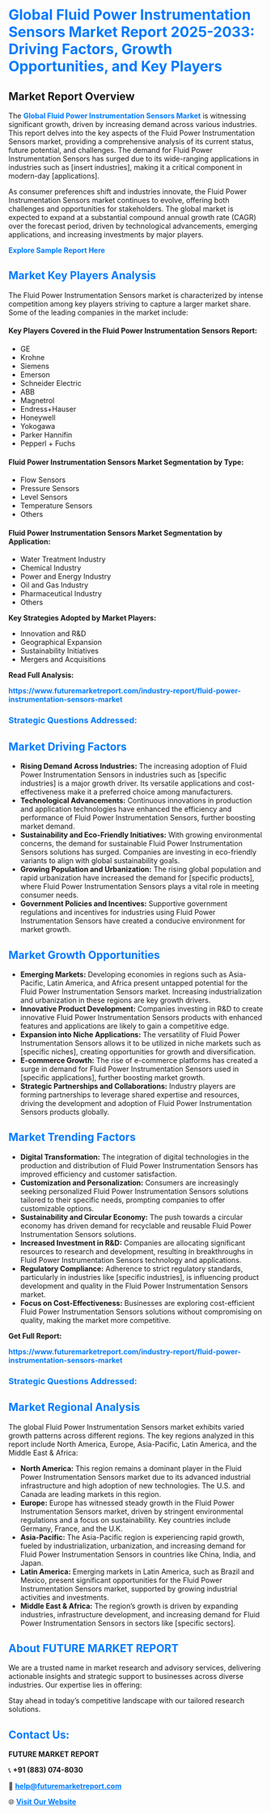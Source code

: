 <h1 style="color: #007BFF;">Global Fluid Power Instrumentation Sensors Market Report 2025-2033: Driving Factors, Growth Opportunities, and Key Players</h1>

<section id="overview">
<h2>Market Report Overview</h2>
<p>The <a href="https://www.futuremarketreport.com/industry-report/fluid-power-instrumentation-sensors-market" style="color: #007BFF; text-decoration: none;"><strong>Global Fluid Power Instrumentation Sensors Market</strong></a> is witnessing significant growth, driven by increasing demand across various industries. This report delves into the key aspects of the Fluid Power Instrumentation Sensors market, providing a comprehensive analysis of its current status, future potential, and challenges. The demand for Fluid Power Instrumentation Sensors has surged due to its wide-ranging applications in industries such as [insert industries], making it a critical component in modern-day [applications].</p>
<p>As consumer preferences shift and industries innovate, the Fluid Power Instrumentation Sensors market continues to evolve, offering both challenges and opportunities for stakeholders. The global market is expected to expand at a substantial compound annual growth rate (CAGR) over the forecast period, driven by technological advancements, emerging applications, and increasing investments by major players.</p>
</section>

<section id="overview">
<p><a href="https://www.futuremarketreport.com/request-sample/reportId=82588" style="color: #007BFF; text-decoration: none;"><strong>Explore Sample Report Here</strong></a></p>
</section>

<section id="key-players">
<h2 style="color: #007BFF;">Market Key Players Analysis</h2>
<p>The Fluid Power Instrumentation Sensors market is characterized by intense competition among key players striving to capture a larger market share. Some of the leading companies in the market include:</p>
<h4>Key Players Covered in the Fluid Power Instrumentation Sensors Report:</h4>
<ul><li>GE</li><li>Krohne</li><li>Siemens</li><li>Emerson</li><li>Schneider Electric</li><li>ABB</li><li>Magnetrol</li><li>Endress+Hauser</li><li>Honeywell</li><li>Yokogawa</li><li>Parker Hannifin</li><li>Pepperl + Fuchs</li></ul>
<h4>Fluid Power Instrumentation Sensors Market Segmentation by Type:</h4>
<ul><li>Flow Sensors</li><li>Pressure Sensors</li><li>Level Sensors</li><li>Temperature Sensors</li><li>Others</li></ul>

<h4>Fluid Power Instrumentation Sensors Market Segmentation by Application:</h4>
<ul><li>Water Treatment Industry</li><li>Chemical Industry</li><li>Power and Energy Industry</li><li>Oil and Gas Industry</li><li>Pharmaceutical Industry</li><li>Others</li></ul>
<p><strong>Key Strategies Adopted by Market Players:</strong></p>
<ul>
<li>Innovation and R&D</li>
<li>Geographical Expansion</li>
<li>Sustainability Initiatives</li>
<li>Mergers and Acquisitions</li>
</ul>
</section>

<section>
<p><strong>Read Full Analysis: </strong></p><a href="https://www.futuremarketreport.com/industry-report/fluid-power-instrumentation-sensors-market" style="color: #007BFF; text-decoration: none;"><strong>https://www.futuremarketreport.com/industry-report/fluid-power-instrumentation-sensors-market</strong></a>
<h3 style="color: #007BFF;">Strategic Questions Addressed:</h3>
</section>

<section id="driving-factors">
<h2 style="color: #007BFF;">Market Driving Factors</h2>
<ul>
<li><strong>Rising Demand Across Industries:</strong> The increasing adoption of Fluid Power Instrumentation Sensors in industries such as [specific industries] is a major growth driver. Its versatile applications and cost-effectiveness make it a preferred choice among manufacturers.</li>
<li><strong>Technological Advancements:</strong> Continuous innovations in production and application technologies have enhanced the efficiency and performance of Fluid Power Instrumentation Sensors, further boosting market demand.</li>
<li><strong>Sustainability and Eco-Friendly Initiatives:</strong> With growing environmental concerns, the demand for sustainable Fluid Power Instrumentation Sensors solutions has surged. Companies are investing in eco-friendly variants to align with global sustainability goals.</li>
<li><strong>Growing Population and Urbanization:</strong> The rising global population and rapid urbanization have increased the demand for [specific products], where Fluid Power Instrumentation Sensors plays a vital role in meeting consumer needs.</li>
<li><strong>Government Policies and Incentives:</strong> Supportive government regulations and incentives for industries using Fluid Power Instrumentation Sensors have created a conducive environment for market growth.</li>
</ul>
</section>

<section id="growth-opportunities">
<h2 style="color: #007BFF;">Market Growth Opportunities</h2>
<ul>
<li><strong>Emerging Markets:</strong> Developing economies in regions such as Asia-Pacific, Latin America, and Africa present untapped potential for the Fluid Power Instrumentation Sensors market. Increasing industrialization and urbanization in these regions are key growth drivers.</li>
<li><strong>Innovative Product Development:</strong> Companies investing in R&D to create innovative Fluid Power Instrumentation Sensors products with enhanced features and applications are likely to gain a competitive edge.</li>
<li><strong>Expansion into Niche Applications:</strong> The versatility of Fluid Power Instrumentation Sensors allows it to be utilized in niche markets such as [specific niches], creating opportunities for growth and diversification.</li>
<li><strong>E-commerce Growth:</strong> The rise of e-commerce platforms has created a surge in demand for Fluid Power Instrumentation Sensors used in [specific applications], further boosting market growth.</li>
<li><strong>Strategic Partnerships and Collaborations:</strong> Industry players are forming partnerships to leverage shared expertise and resources, driving the development and adoption of Fluid Power Instrumentation Sensors products globally.</li>
</ul>
</section>

<section id="trending-factors">
<h2 style="color: #007BFF;">Market Trending Factors</h2>
<ul>
<li><strong>Digital Transformation:</strong> The integration of digital technologies in the production and distribution of Fluid Power Instrumentation Sensors has improved efficiency and customer satisfaction.</li>
<li><strong>Customization and Personalization:</strong> Consumers are increasingly seeking personalized Fluid Power Instrumentation Sensors solutions tailored to their specific needs, prompting companies to offer customizable options.</li>
<li><strong>Sustainability and Circular Economy:</strong> The push towards a circular economy has driven demand for recyclable and reusable Fluid Power Instrumentation Sensors solutions.</li>
<li><strong>Increased Investment in R&D:</strong> Companies are allocating significant resources to research and development, resulting in breakthroughs in Fluid Power Instrumentation Sensors technology and applications.</li>
<li><strong>Regulatory Compliance:</strong> Adherence to strict regulatory standards, particularly in industries like [specific industries], is influencing product development and quality in the Fluid Power Instrumentation Sensors market.</li>
<li><strong>Focus on Cost-Effectiveness:</strong> Businesses are exploring cost-efficient Fluid Power Instrumentation Sensors solutions without compromising on quality, making the market more competitive.</li>
</ul>
</section>

<section>
<p><strong>Get Full Report: </strong></p><a href="https://www.futuremarketreport.com/industry-report/fluid-power-instrumentation-sensors-market" style="color: #007BFF; text-decoration: none;"><strong>https://www.futuremarketreport.com/industry-report/fluid-power-instrumentation-sensors-market</strong></a>
<h3 style="color: #007BFF;">Strategic Questions Addressed:</h3>
</section>


<section id="regional-analysis">
<h2 style="color: #007BFF;">Market Regional Analysis</h2>
<p>The global Fluid Power Instrumentation Sensors market exhibits varied growth patterns across different regions. The key regions analyzed in this report include North America, Europe, Asia-Pacific, Latin America, and the Middle East & Africa:</p>
<ul>
<li><strong>North America:</strong> This region remains a dominant player in the Fluid Power Instrumentation Sensors market due to its advanced industrial infrastructure and high adoption of new technologies. The U.S. and Canada are leading markets in this region.</li>
<li><strong>Europe:</strong> Europe has witnessed steady growth in the Fluid Power Instrumentation Sensors market, driven by stringent environmental regulations and a focus on sustainability. Key countries include Germany, France, and the U.K.</li>
<li><strong>Asia-Pacific:</strong> The Asia-Pacific region is experiencing rapid growth, fueled by industrialization, urbanization, and increasing demand for Fluid Power Instrumentation Sensors in countries like China, India, and Japan.</li>
<li><strong>Latin America:</strong> Emerging markets in Latin America, such as Brazil and Mexico, present significant opportunities for the Fluid Power Instrumentation Sensors market, supported by growing industrial activities and investments.</li>
<li><strong>Middle East & Africa:</strong> The region’s growth is driven by expanding industries, infrastructure development, and increasing demand for Fluid Power Instrumentation Sensors in sectors like [specific sectors].</li>
</ul>
</section>

<footer>
<h2 style="color: #007BFF;">About FUTURE MARKET REPORT</h2>
<p>We are a trusted name in market research and advisory services, delivering actionable insights and strategic support to businesses across diverse industries. Our expertise lies in offering:</p>

<p>Stay ahead in today’s competitive landscape with our tailored research solutions.</p>

<h2 style="color: #007BFF;">Contact Us:</h2>
<p><strong>FUTURE MARKET REPORT</strong></p>
<p>📞 <strong>+91 (883) 074-8030</strong></p>
<p>📧 <strong><a href="mailto:help@futuremarketreport.com" style="color: #007BFF;">help@futuremarketreport.com</a></strong></p>
<p>🌐 <strong><a href="https://www.futuremarketreport.com/" style="color: #007BFF;">Visit Our Website</a></strong></p>
</footer>